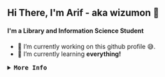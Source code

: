 ## Hi There, I'm Arif - aka wizumon 👋
#### I'm a Library and Information Science Student
- 🔭 I’m currently working on this github profile 😅.
- 🌱 I’m currently learning **everything!**
<details>
<summary><samp><b>More Info</b></samp></summary>
<br>
<a href="#_">
<img align="center" src="https://github-readme-stats.vercel.app/api?username=wizumon&show_icons=true&include_all_commits=true&theme=dark&hide_border=true" alt="wizumon's github stats" />
</a>
<a href=#_">
<img align="center" src="https://github-readme-stats.vercel.app/api/top-langs/?username=wizumon&layout=compact&theme=dark&hide_border=true" />
</a>
</details>
